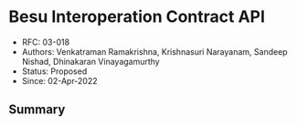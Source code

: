 <!--
 Copyright IBM Corp. All Rights Reserved.

 SPDX-License-Identifier: CC-BY-4.0
 -->
# Besu Interoperation Contract API

- RFC: 03-018
- Authors: Venkatraman Ramakrishna, Krishnasuri Narayanam, Sandeep Nishad, Dhinakaran Vinayagamurthy
- Status: Proposed
- Since: 02-Apr-2022

## Summary


